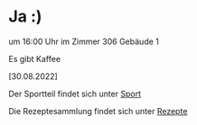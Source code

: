 
# Ja :)


um 16:00 Uhr im Zimmer 306 Gebäude 1

Es gibt Kaffee



<!---![image] Ein Bild vielleicht?als -->

[30.08.2022]


Der Sportteil findet sich unter [Sport](/sport.md)

Die Rezeptesammlung findet sich unter [Rezepte](/rezepte.md)



